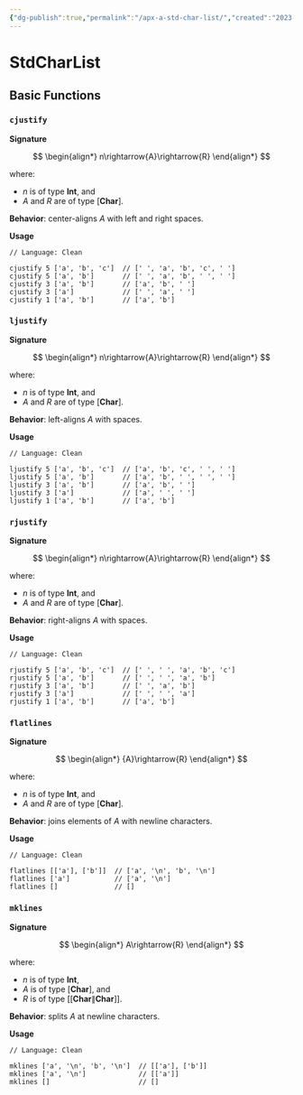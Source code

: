 ```yaml
---
{"dg-publish":true,"permalink":"/apx-a-std-char-list/","created":"2023-06-20T23:37:36.390+07:00","updated":"2023-07-23T03:57:42.142+07:00"}
---
```



# StdCharList
 
## Basic Functions

### `cjustify`

**Signature**

$$
\begin{align*}
n\rightarrow{A}\rightarrow{R}
\end{align*}
$$

where:
- $n$ is of type $\textbf{Int}$, and
- $A$ and $R$ are of type $[\textbf{Char}]$.

**Behavior**: center-aligns $A$ with left and right spaces.

**Usage**

```
// Language: Clean

cjustify 5 ['a', 'b', 'c']  // [' ', 'a', 'b', 'c', ' ']
cjustify 5 ['a', 'b']       // [' ', 'a', 'b', ' ', ' ']
cjustify 3 ['a', 'b']       // ['a', 'b', ' ']
cjustify 3 ['a']            // [' ', 'a', ' ']
cjustify 1 ['a', 'b']       // ['a', 'b']
```

### `ljustify`

**Signature**

$$
\begin{align*}
n\rightarrow{A}\rightarrow{R}
\end{align*}
$$

where:
- $n$ is of type $\textbf{Int}$, and
- $A$ and $R$ are of type $[\textbf{Char}]$.

**Behavior**: left-aligns $A$ with spaces.

**Usage**

```
// Language: Clean

ljustify 5 ['a', 'b', 'c']  // ['a', 'b', 'c', ' ', ' ']
ljustify 5 ['a', 'b']       // ['a', 'b', ' ', ' ', ' ']
ljustify 3 ['a', 'b']       // ['a', 'b', ' ']
ljustify 3 ['a']            // ['a', ' ', ' ']
ljustify 1 ['a', 'b']       // ['a', 'b']
```

### `rjustify`

**Signature**

$$
\begin{align*}
n\rightarrow{A}\rightarrow{R}
\end{align*}
$$

where:
- $n$ is of type $\textbf{Int}$, and
- $A$ and $R$ are of type $[\textbf{Char}]$.

**Behavior**: right-aligns $A$ with spaces.

**Usage**

```
// Language: Clean

rjustify 5 ['a', 'b', 'c']  // [' ', ' ', 'a', 'b', 'c']
rjustify 5 ['a', 'b']       // [' ', ' ', 'a', 'b']
rjustify 3 ['a', 'b']       // [' ', 'a', 'b']
rjustify 3 ['a']            // [' ', ' ', 'a']
rjustify 1 ['a', 'b']       // ['a', 'b']
```

### `flatlines`

**Signature**

$$
\begin{align*}
{A}\rightarrow{R}
\end{align*}
$$

where:
- $n$ is of type $\textbf{Int}$, and
- $A$ and $R$ are of type $[\textbf{Char}]$.

**Behavior**: joins elements of $A$ with newline characters.

**Usage**

```
// Language: Clean

flatlines [['a'], ['b']]  // ['a', '\n', 'b', '\n']
flatlines ['a']           // ['a', '\n']
flatlines []              // []
```

### `mklines`

**Signature**

$$
\begin{align*}
A\rightarrow{R}
\end{align*}
$$

where:
- $n$ is of type $\textbf{Int}$,
- $A$ is of type $[\textbf{Char}]$, and
- $R$ is of type $[[\textbf{Char}\|\textbf{Char}]]$.

**Behavior**: splits $A$ at newline characters.

**Usage**

```
// Language: Clean

mklines ['a', '\n', 'b', '\n']  // [['a'], ['b']]
mklines ['a', '\n']             // [['a']]
mklines []                      // []
```
